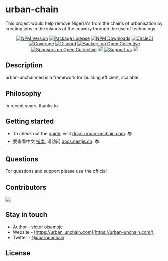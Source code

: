 # urban-chain
This project would help remove Nigeria's from the chains of urbanisation by creating jobs in the inlands of the country through the use of technology

<p align="center">
<a href="#" target="_blank"><img src="https://img.shields.io/npm/v/@nestjs/core.svg" alt="NPM Version" /></a>
<a href="#" target="_blank"><img src="https://img.shields.io/npm/l/@nestjs/core.svg" alt="Package License" /></a>
<a href="#" target="_blank"><img src="https://img.shields.io/npm/dm/@nestjs/common.svg" alt="NPM Downloads" /></a>
<a href="#"target="_blank"><img src="https://img.shields.io/circleci/build/github/nestjs/nest/master" alt="CircleCI" /></a>
<a href="#" target="_blank"><img src="https://coveralls.io/repos/github/nestjs/nest/badge.svg?branch=master#9" alt="Coverage" /></a>
<a href="#" target="_blank"><img src="https://img.shields.io/badge/discord-online-brightgreen.svg" alt="Discord"/></a>
<a href="#" target="_blank"><img src="https://opencollective.com/nest/backers/badge.svg" alt="Backers on Open Collective" /></a>
<a href="#" target="_blank"><img src="https://opencollective.com/nest/sponsors/badge.svg" alt="Sponsors on Open Collective" /></a>
<a href="#" target="_blank"><img src="https://img.shields.io/badge/Donate-PayPal-ff3f59.svg"/></a>
<a href="https://opencollective.com/"  target="_blank"><img src="https://img.shields.io/badge/Support%20us-Open%20Collective-41B883.svg" alt="Support us"></a>
<a href="https://twitter.com/" target="_blank"><img src="https://img.shields.io/twitter/follow/nestframework.svg?style=social&label=Follow"></a>
</p>


## Description

urban-unchainned is a framework for building efficient, scalable

## Philosophy

<p>In recent years, thanks to </p>



## Getting started

* To check out the [guide](https://docs.), visit [docs.urban-unchain.com](https://docs.nestjs.com). :books:
* 要查看中文 [指南](readme_zh.md), 请访问 [docs.nestjs.cn](https://docs.nestjs.cn). :books:

## Questions

For questions and support please use the official


## Contributors

<a href="https://github.com/dadev-dev/urban-unChain/graphs/contributors">
  <img src="https://contrib.rocks/image?repo=dadev-dev/urban-unChain" />
</a>

## Stay in touch

* Author - [victor oisamoje](https://twitter.com/oisavictor)
* Website - [https://urban_unchain.com](https://urban-unchain.com/)
* Twitter - [@ubarnunchain](https://twitter.com/urban-unchain)

## License
